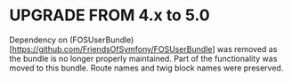 # UPGRADE FROM 4.x to 5.0

Dependency on (FOSUserBundle)[https://github.com/FriendsOfSymfony/FOSUserBundle] was removed as the bundle is no longer properly maintained. Part of the functionality was moved to this bundle. Route names and twig block names were preserved.
